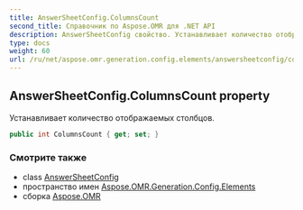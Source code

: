 ```yaml
---
title: AnswerSheetConfig.ColumnsCount
second_title: Справочник по Aspose.OMR для .NET API
description: AnswerSheetConfig свойство. Устанавливает количество отображаемых столбцов.
type: docs
weight: 60
url: /ru/net/aspose.omr.generation.config.elements/answersheetconfig/columnscount/
---
```

## AnswerSheetConfig.ColumnsCount property

Устанавливает количество отображаемых столбцов.

```csharp
public int ColumnsCount { get; set; }
```

### Смотрите также

* class [AnswerSheetConfig](../)
* пространство имен [Aspose.OMR.Generation.Config.Elements](../../answersheetconfig/)
* сборка [Aspose.OMR](../../../)



